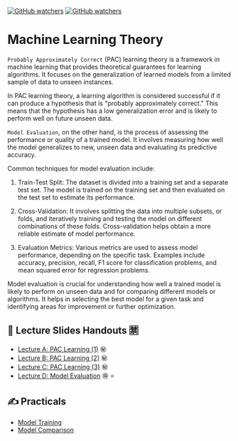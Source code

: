 [![GitHub watchers](https://img.shields.io/badge/tulip--lab-Pattern--Classification-brightgreen)](../README.md)
[![GitHub watchers](https://img.shields.io/badge/Module-Learning--Theory-orange)](README.md)

# Machine Learning Theory

`Probably Approximately Correct` (PAC) learning theory is a framework in machine learning that provides theoretical guarantees for learning algorithms. It focuses on the generalization of learned models from a limited sample of data to unseen instances.

In PAC learning theory, a learning algorithm is considered successful if it can produce a hypothesis that is "probably approximately correct." This means that the hypothesis has a low generalization error and is likely to perform well on future unseen data.


`Model Evaluation`, on the other hand, is the process of assessing the performance or quality of a trained model. It involves measuring how well the model generalizes to new, unseen data and evaluating its predictive accuracy.

Common techniques for model evaluation include:

1. Train-Test Split: The dataset is divided into a training set and a separate test set. The model is trained on the training set and then evaluated on the test set to estimate its performance.

2. Cross-Validation: It involves splitting the data into multiple subsets, or folds, and iteratively training and testing the model on different combinations of these folds. Cross-validation helps obtain a more reliable estimate of model performance.

3. Evaluation Metrics: Various metrics are used to assess model performance, depending on the specific task. Examples include accuracy, precision, recall, F1 score for classification problems, and mean squared error for regression problems.

Model evaluation is crucial for understanding how well a trained model is likely to perform on unseen data and for comparing different models or algorithms. It helps in selecting the best model for a given task and identifying areas for improvement or further optimization.


## :notebook_with_decorative_cover: Lecture Slides Handouts :u7981:

- [Lecture A: PAC Learning (1)](https://github.com/tulip-lab/handouts/blob/main/SML/FLIP11.pdf) :secret:
- [Lecture B: PAC Learning (2)](https://github.com/tulip-lab/handouts/blob/main/SML/FLIP12.pdf) :secret:
- [Lecture C: PAC Learning (3)](https://github.com/tulip-lab/handouts/blob/main/SML/FLIP13.pdf) :secret:
- [Lecture D: Model Evaluation](https://github.com/tulip-lab/handouts/blob/main/PR/PR-S08D.pdf) :ideograph_advantage: :star:



## :writing_hand: Practicals

- [Model Training](https://github.com/tulip-lab/flip01/blob/master/F1F-00-TrainModel.ipynb)
- [Model Comparison](https://github.com/tulip-lab/flip01/blob/master/F1F-01-CompareModel.ipynb)

